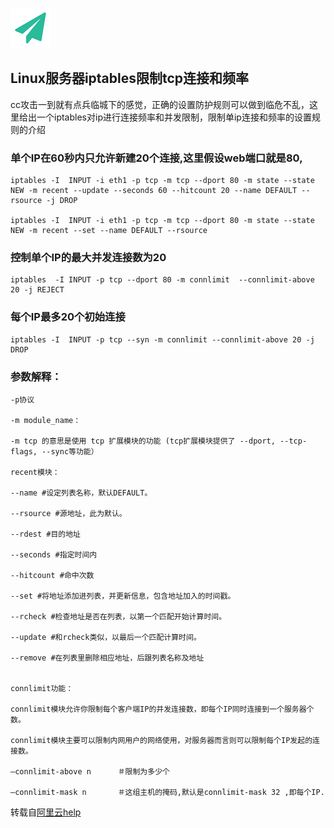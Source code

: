 <!--
author: yanliang.zhao
head: http://blog.itttl.com/logo_miao.png
date: 2015-12-24
title: Linux服务器iptables限制tcp连接和频率
tags: iptables,防火墙，并发优化
category: iptables
status: publist
summary: Linux服务器iptables限制tcp连接和频率
-->

![gitblog-logo](./img/logo_64x64.png)

## Linux服务器iptables限制tcp连接和频率

cc攻击一到就有点兵临城下的感觉，正确的设置防护规则可以做到临危不乱，这里给出一个iptables对ip进行连接频率和并发限制，限制单ip连接和频率的设置规则的介绍


### 单个IP在60秒内只允许新建20个连接,这里假设web端口就是80,
```
iptables -I  INPUT -i eth1 -p tcp -m tcp --dport 80 -m state --state NEW -m recent --update --seconds 60 --hitcount 20 --name DEFAULT --rsource -j DROP

iptables -I  INPUT -i eth1 -p tcp -m tcp --dport 80 -m state --state NEW -m recent --set --name DEFAULT --rsource
```

### 控制单个IP的最大并发连接数为20
```
iptables  -I INPUT -p tcp --dport 80 -m connlimit  --connlimit-above 20 -j REJECT  
```

### 每个IP最多20个初始连接
```
iptables -I  INPUT -p tcp --syn -m connlimit --connlimit-above 20 -j DROP
```

### 参数解释：
```
-p协议  

-m module_name：

-m tcp 的意思是使用 tcp 扩展模块的功能 (tcp扩展模块提供了 --dport, --tcp-flags, --sync等功能）

recent模块：

--name #设定列表名称，默认DEFAULT。

--rsource #源地址，此为默认。

--rdest #目的地址

--seconds #指定时间内

--hitcount #命中次数

--set #将地址添加进列表，并更新信息，包含地址加入的时间戳。

--rcheck #检查地址是否在列表，以第一个匹配开始计算时间。

--update #和rcheck类似，以最后一个匹配计算时间。

--remove #在列表里删除相应地址，后跟列表名称及地址


connlimit功能：

connlimit模块允许你限制每个客户端IP的并发连接数，即每个IP同时连接到一个服务器个数。

connlimit模块主要可以限制内网用户的网络使用，对服务器而言则可以限制每个IP发起的连接数。

–connlimit-above n 　　　＃限制为多少个

–connlimit-mask n 　　　 ＃这组主机的掩码,默认是connlimit-mask 32 ,即每个IP.
```

转载自[阿里云help][101]  

[101]:https://help.aliyun.com/knowledge_detail/7603021.html?spm=5176.7618386.5.1.k1xPPI
